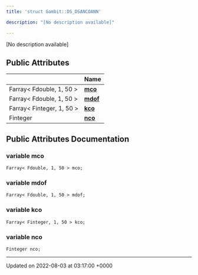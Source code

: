 ```yaml
---
title: 'struct Gambit::DS_DSANCOANN'

description: "[No description available]"

---
```









[No description available]

## Public Attributes

|                | Name           |
| -------------- | -------------- |
| Farray< Fdouble, 1, 50 > | **[mco](/documentation/code/colliderbit_development/classes/structgambit_1_1ds__dsancoann/#variable-mco)**  |
| Farray< Fdouble, 1, 50 > | **[mdof](/documentation/code/colliderbit_development/classes/structgambit_1_1ds__dsancoann/#variable-mdof)**  |
| Farray< Finteger, 1, 50 > | **[kco](/documentation/code/colliderbit_development/classes/structgambit_1_1ds__dsancoann/#variable-kco)**  |
| Finteger | **[nco](/documentation/code/colliderbit_development/classes/structgambit_1_1ds__dsancoann/#variable-nco)**  |

## Public Attributes Documentation

### variable mco

```
Farray< Fdouble, 1, 50 > mco;
```


### variable mdof

```
Farray< Fdouble, 1, 50 > mdof;
```


### variable kco

```
Farray< Finteger, 1, 50 > kco;
```


### variable nco

```
Finteger nco;
```


-------------------------------

Updated on 2022-08-03 at 03:17:00 +0000